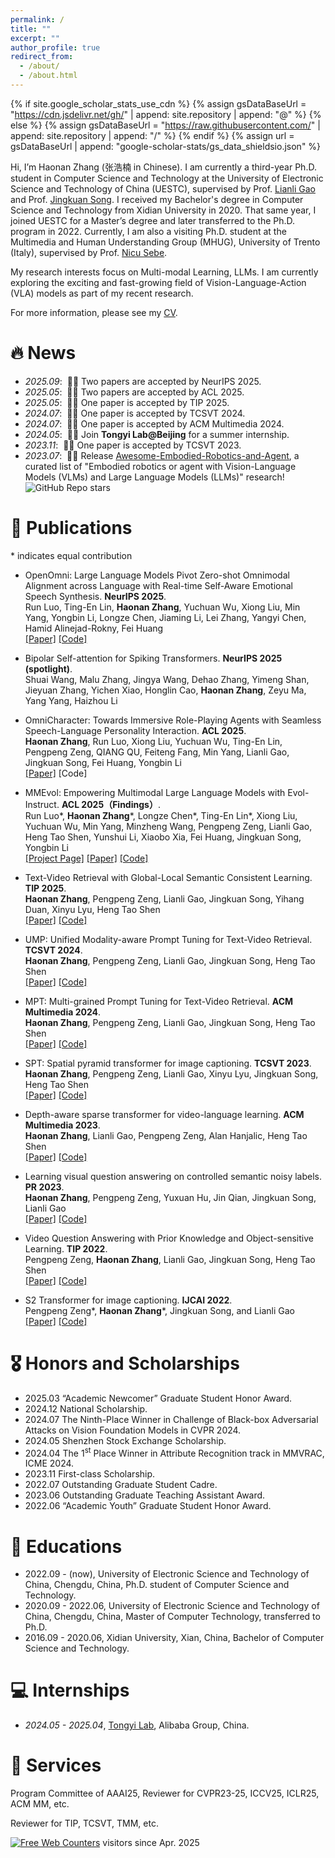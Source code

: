 ```yaml
---
permalink: /
title: ""
excerpt: ""
author_profile: true
redirect_from: 
  - /about/
  - /about.html
---
```


{% if site.google_scholar_stats_use_cdn %}
{% assign gsDataBaseUrl = "https://cdn.jsdelivr.net/gh/" | append: site.repository | append: "@" %}
{% else %}
{% assign gsDataBaseUrl = "https://raw.githubusercontent.com/" | append: site.repository | append: "/" %}
{% endif %}
{% assign url = gsDataBaseUrl | append: "google-scholar-stats/gs_data_shieldsio.json" %}

<span class='anchor' id='about-me'></span>


Hi, I’m Haonan Zhang (张浩楠 in Chinese). I am currently a third-year Ph.D. student in Computer Science and Technology at the University of Electronic Science and Technology of China (UESTC), supervised by Prof. [Lianli Gao](https://scholar.google.com/citations?hl=en&user=zsm2dpYAAAAJ) and Prof. [Jingkuan Song](https://cfm.uestc.edu.cn/~songjingkuan/). 
I received my Bachelor's degree in Computer Science and Technology from Xidian University in 2020. That same year, I joined UESTC for a Master’s degree and later transferred to the Ph.D. program in 2022.
Currently, I am also a visiting Ph.D. student at the Multimedia and Human Understanding Group (MHUG), University of Trento (Italy), supervised by Prof. [Nicu Sebe](https://scholar.google.com/citations?user=stFCYOAAAAAJ&hl=en).

My research interests focus on Multi-modal Learning, LLMs. I am currently exploring the exciting and fast-growing field of Vision-Language-Action (VLA) models as part of my recent research.

For more information, please see my [CV](https://zchoi.github.io/assets/cv_haonanzhang.pdf).


# 🔥 News
- *2025.09*: &nbsp;🎉🎉 Two papers are accepted by NeurIPS 2025.
- *2025.05*: &nbsp;🎉🎉 Two papers are accepted by ACL 2025.
- *2025.05*: &nbsp;🎉🎉 One paper is accepted by TIP 2025.
- *2024.07*: &nbsp;🎉🎉 One paper is accepted by TCSVT 2024.
- *2024.07*: &nbsp;🎉🎉 One paper is accepted by ACM Multimedia 2024.
- *2024.05*: &nbsp;🎉🎉 Join **Tongyi Lab@Beijing** for a summer internship.
- *2023.11*: &nbsp;🎉🎉 One paper is accepted by TCSVT 2023.
- *2023.07*: &nbsp;🎉🎉 Release [Awesome-Embodied-Robotics-and-Agent](https://github.com/zchoi/Awesome-Embodied-Robotics-and-Agent), a curated list of "Embodied robotics or agent with Vision-Language Models (VLMs) and Large Language Models (LLMs)" research! ![GitHub Repo stars](https://img.shields.io/github/stars/zchoi/Awesome-Embodied-Robotics-and-Agent)



# 📝 Publications 
<!--
<div class='paper-box'><div class='paper-box-image'><div><div class="badge">CVPR 2016</div><img src='images/500x300.png' alt="sym" width="100%"></div></div>
<div class='paper-box-text' markdown="1">
-->

\* indicates equal contribution

- OpenOmni: Large Language Models Pivot Zero-shot Omnimodal Alignment across Language with Real-time Self-Aware Emotional Speech Synthesis. **NeurIPS 2025**. <br>
Run Luo, Ting-En Lin, **Haonan Zhang**, Yuchuan Wu, Xiong Liu, Min Yang, Yongbin Li, Longze Chen, Jiaming Li, Lei Zhang, Yangyi Chen, Hamid Alinejad-Rokny, Fei Huang <br>
[[Paper]](https://arxiv.org/pdf/2501.04561) [[Code]](https://github.com/RainBowLuoCS/OpenOmni)

- Bipolar Self-attention for Spiking Transformers. **NeurIPS 2025 (spotlight)**. <br>
Shuai Wang, Malu Zhang, Jingya Wang, Dehao Zhang, Yimeng Shan, Jieyuan Zhang, Yichen Xiao, Honglin Cao, **Haonan Zhang**, Zeyu Ma, Yang Yang, Haizhou Li <br>

- OmniCharacter: Towards Immersive Role-Playing Agents with Seamless Speech-Language Personality Interaction. **ACL 2025**. <br>
**Haonan Zhang**, Run Luo, Xiong Liu, Yuchuan Wu, Ting-En Lin, Pengpeng Zeng, QIANG QU, Feiteng Fang, Min Yang, Lianli Gao, Jingkuan Song, Fei Huang, Yongbin Li<br>
[[Paper]](https://www.arxiv.org/pdf/2505.20277) [Code]

- MMEvol: Empowering Multimodal Large Language Models with Evol-Instruct. **ACL 2025（Findings）**.  <br>
Run Luo\*, **Haonan Zhang**\*, Longze Chen\*, Ting-En Lin\*, Xiong Liu, Yuchuan Wu, Min Yang, Minzheng Wang, Pengpeng Zeng, Lianli Gao, Heng Tao Shen, Yunshui Li, Xiaobo Xia, Fei Huang, Jingkuan Song, Yongbin Li <br>
[[Project Page]](https://mmevol.github.io/home_page.html) [[Paper]](https://arxiv.org/pdf/2409.05840) [[Code]](https://github.com/RainBowLuoCS/MMEvol)

- Text-Video Retrieval with Global-Local Semantic Consistent Learning. **TIP 2025**. <br>
**Haonan Zhang**, Pengpeng Zeng, Lianli Gao, Jingkuan Song, Yihang Duan, Xinyu Lyu, Heng Tao Shen <br>
[[Paper]](https://ieeexplore.ieee.org/document/11024127?source=authoralert) [[Code]](https://github.com/zchoi/GLSCL)

- UMP: Unified Modality-aware Prompt Tuning for Text-Video Retrieval. **TCSVT 2024**. <br>
**Haonan Zhang**, Pengpeng Zeng, Lianli Gao, Jingkuan Song, Heng Tao Shen<br>
[[Paper]](https://ieeexplore.ieee.org/abstract/document/10599510/) [[Code]](https://github.com/zchoi/UMP_TVR)

- MPT: Multi-grained Prompt Tuning for Text-Video Retrieval. **ACM Multimedia 2024**. <br>
**Haonan Zhang**, Pengpeng Zeng, Lianli Gao, Jingkuan Song, Heng Tao Shen<br>
[[Paper]](https://openreview.net/pdf?id=sIwZ6TIn0P) [[Code]](https://github.com/zchoi/MPT)

- SPT: Spatial pyramid transformer for image captioning. **TCSVT 2023**. <br>
**Haonan Zhang**, Pengpeng Zeng, Lianli Gao, Xinyu Lyu, Jingkuan Song, Heng Tao Shen<br>
[[Paper]](https://ieeexplore.ieee.org/abstract/document/10328641) [[Code]](https://github.com/zchoi/SPT)

- Depth-aware sparse transformer for video-language learning. **ACM Multimedia 2023**. <br>
**Haonan Zhang**, Lianli Gao, Pengpeng Zeng, Alan Hanjalic, Heng Tao Shen<br>
[[Paper]](https://dl.acm.org/doi/abs/10.1145/3581783.3611714) [[Code]](https://github.com/zchoi/DAST)

- Learning visual question answering on controlled semantic noisy labels. **PR 2023**. <br>
**Haonan Zhang**, Pengpeng Zeng, Yuxuan Hu, Jin Qian, Jingkuan Song, Lianli Gao <br>
[[Paper]](https://www.sciencedirect.com/science/article/abs/pii/S0031320323000407) [[Code]](https://github.com/zchoi/SNLC)

- Video Question Answering with Prior Knowledge and Object-sensitive Learning. **TIP 2022**. <br>
Pengpeng Zeng, **Haonan Zhang**, Lianli Gao, Jingkuan Song, Heng Tao Shen<br>
[[Paper]](https://ieeexplore.ieee.org/document/9882977) [[Code]](https://github.com/zchoi/PKOL)

- S2 Transformer for image captioning. **IJCAI 2022**. <br>
Pengpeng Zeng\*, **Haonan Zhang**\*, Jingkuan Song, and Lianli Gao <br>
[[Paper]](https://www.ijcai.org/proceedings/2022/0224.pdf) [[Code]](https://github.com/zchoi/S2-Transformer) 

# 🎖 Honors and Scholarships
- 2025.03 “Academic Newcomer” Graduate Student Honor Award.
- 2024.12 National Scholarship.
- 2024.07 The Ninth-Place Winner in Challenge of Black-box Adversarial Attacks on Vision Foundation Models in CVPR 2024.
- 2024.05 Shenzhen Stock Exchange Scholarship.
- 2024.04 The 1<sup>st</sup> Place Winner in Attribute Recognition track in MMVRAC, ICME 2024.
- 2023.11 First-class Scholarship.
- 2022.07 Outstanding Graduate Student Cadre.
- 2023.06 Outstanding Graduate Teaching Assistant Award.
- 2022.06 “Academic Youth” Graduate Student Honor Award.

# 📖 Educations
- 2022.09 - (now), University of Electronic Science and Technology of China, Chengdu, China, Ph.D. student of Computer Science and Technology.
- 2020.09 - 2022.06, University of Electronic Science and Technology of China, Chengdu, China, Master of Computer Technology, transferred to Ph.D.
- 2016.09 - 2020.06, Xidian University, Xian, China, Bachelor of Computer Science and Technology.

# 💻 Internships
- *2024.05 - 2025.04*, [Tongyi Lab](https://careers-tongyi.alibaba.com/home?lang=zh), Alibaba Group, China.

# 💬 Services
Program Committee of AAAI25, Reviewer for CVPR23-25, ICCV25, ICLR25, ACM MM, etc.

Reviewer for TIP, TCSVT, TMM, etc.

<a href="https://www.easycounter.com/">
<img src="https://www.easycounter.com/counter.php?haonanzhang"
border="0" alt="Free Web Counters"></a> visitors since Apr. 2025
